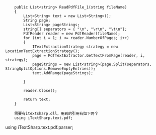         public List<string> ReadPdfFile_1(string fileName)
        {
            List<String> text = new List<String>();
            String page;
            List<String> pageStrings;
            string[] separators = { "\n", "\r\n", "\t\n"};
            PdfReader reader = new PdfReader(fileName);
            for (int i = 1; i <= reader.NumberOfPages; i++)
            {
                ITextExtractionStrategy strategy = new LocationTextExtractionStrategy();
                page = PdfTextExtractor.GetTextFromPage(reader, i, strategy);
                pageStrings = new List<string>(page.Split(separators, StringSplitOptions.RemoveEmptyEntries));
                text.AddRange(pageStrings);

            }

            reader.Close();

            return text;
        }
        
        需要有itextsharp.dll，用到的引用有如下两个
        using iTextSharp.text.pdf;
using iTextSharp.text.pdf.parser;
